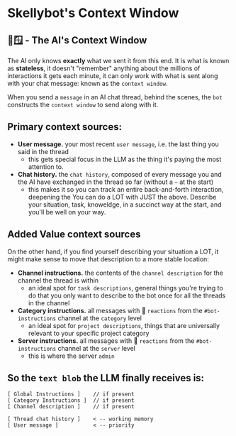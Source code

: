 # Skellybot's Context Window


## 📄🪟  - The AI's Context Window
The AI only knows **exactly** what we sent it from this end. It is what is known as **stateless**, it doesn't "remember" anything about the millions of interactions it gets each minute, it can only work with what is sent along with your chat message: known as the `context window`. 

When you send a `message` in an AI chat thread, behind the scenes, the `bot` constructs the `context window` to send along with it. 

## Primary context sources: 
- **User message.** your most recent `user message`, i.e. the last thing you said in the thread
  - this gets special focus in the LLM as the thing it's paying the most attention to. 
- **Chat history.** the `chat history`, composed of every message you and the AI have exchanged in the thread so far (without a `~` at the start)
  - this makes it so you can track an entire back-and-forth interaction, deepening the 
You can do a LOT with JUST the above. Describe your situation, task, knoweldge, in a succinct way at the start, and you'll be well on your way. 

## Added Value context sources

On the other hand, if you find yourself describing your situation a LOT, it might make sense to move that description to a more stable location:

- **Channel instructions.** the contents of the `channel description` for the channel the thread is within
  - an ideal spot for `task descriptions`, general things you're trying to do that you only want to describe to the bot once for all the threads in the channel
- **Category instructions.** all messages with 🤖 `reactions` from the `#bot-instructions` channel at the `category` level
  - an ideal spot for `project descriptions`, things that are universally relevant to your specific project category
- **Server instructions.** all messages with 🤖 `reactions` from the `#bot-instructions` channel at the `server` level
  - this is where the server `admin`

## So the `text blob` the LLM finally receives is:
```
[ Global Instructions ]    // if present
[ Category Instructions ]  // if present
[ Channel description ]    // if present

[ Thread chat history ]    < -- working memory
[ User message ]           < -- priority
```